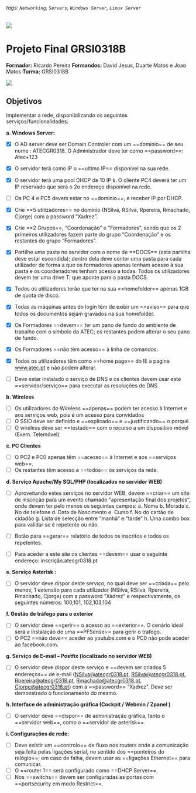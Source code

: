 ###### tags: `Networking`, `Servers`, `Windows Server`, `Linux Server`
![](https://i.imgur.com/qwdmWKR.png)

# Projeto Final GRSI0318B

**Formador:** Ricardo Pereira
**Formandos:** David Jesus, Duarte Matos e Joao Matos
**Turma:** GRSI0318B

![](https://i.imgur.com/LKj0p2C.png)

## Objetivos

Implementar a rede, disponibilizando os seguintes serviços/funcionalidades:

**a. Windows Server:**

- [x] O AD server deve ser Domain Controler com um ==domínio== de seu nome :
ATECGR0318. 
O Administrador deve ter como ==password==: Atec+123

- [x] O servidor terá como IP o ==ultimo IP== disponível na sua rede.

- [x] O servidor terá uma pool DHCP de 10 IP ́s. O cliente PC4 deverá ter
um IP reservado que será o 2o endereço disponível na rede.

- [ ] Os PC 4 e PC5 devem estar no ==domínio==, e receber IP por DHCP.

- [x] Crie ==5 utilizadores== no domínio (NSilva, RSilva, Rpereira, Rmachado,
Cjorge) com a password “Xadrez”.

- [x] Crie ==2 Grupos==, “Coordenação” e “Formadores”, sendo que os 2
primeiros utilizadores fazem parte do grupo “Coordenação” e os
restantes do grupo “Formadores”.

- [x] Partilhe uma pasta no servidor com o nome de ==DOCS== (esta partilha
deve estar escondida); dentro dela deve conter uma pasta para cada
utilizador de forma a que os formadores apenas tenham acesso à sua
pasta e os coordenadores tenham acesso a todas. Todos os utilizadores devem
ter uma drive T: que aponte para a pasta DOCS.

- [x] Todos os utilizadores terão que ter na sua ==homefolder== apenas 1GB de quota de disco.

- [x] Todas as máquinas antes do login têm de exibir um ==aviso== para que todos os
documentos sejam gravados na sua homefolder.

- [x] Os Formadores ==devem== ter um pano de fundo do ambiente de trabalho com o
símbolo da ATEC; os restantes podem alterar o seu pano de fundo.

- [x] Os Formadores ==não têm acesso== à linha de comandos.

- [x] Todos os utilizadores têm como ==home page== do IE a pagina www.atec.pt e não podem alterar.

- [ ] Deve estar instalado o serviço de DNS e os clientes devem usar este ==servidor/serviço== para executar as resoluções de DNS.

**b. Wireless**

- [ ] Os utilizadores do Wireless ==apenas== podem ter acesso à Internet e aos serviços web, pois é um acesso para convidados
- [ ] O SSID deve ser definido e ==explicado== e ==justificando== o porquê.
- [ ] O wireless deve ser ==testado== com o recurso a um dispositivo móvel (Exem.
Telemóvel)

**c. PC Clientes**

- [ ] O PC2 e PC0 apenas têm ==acesso== à Internet e aos ==serviços web==.
- [ ] Os restantes têm acesso a ==todos== os serviços da rede.

**d. Serviço Apache/My SQL/PHP (localizados no servidor WEB)**

- [ ] Aproveitando estes serviços no servidor WEB, devem ==criar== um site de inscrição para um evento chamado “apresentação final dos projetos”, onde devem ter pelo menos os seguintes campos:
a. Nome
b. Morada
c. No de telefone
d. Data de Nascimento
e. Curso
f. No do cartão de cidadão
g. Lista de selecção entre “manhã” e “tarde”
h. Uma combo box para validar se é repetente ou não.

- [ ] Botão para ==gerar== relatório de todos os inscritos e todos os repetentes.
- [ ] Para aceder a este site os clientes ==devem== usar o seguinte endereço:
inscrição.atecgr0318.pt

**e. Serviço Asterisk :**

- [ ] O servidor deve dispor deste serviço, no qual deve ser ==criada== pelo
menos, 1 extensão para cada utilizador (NSilva, RSilva, Rpereira,
Rmachado, Cjorge) com a password “Xadrez” e respectivamente, os
seguintes números: 100,101, 102,103,104

**f. Gestão de tráfego para o exterior**

- [ ] O servidor deve ==gerir== o acesso ao ==exterior==. O cenário ideal será a instalação de uma ==PFSense== para gerir o trafego.
- [ ] O PC2 ==não deve== aceder ao youtube.com e o PC0 não pode aceder ao
facebook.com.

**g. Serviço de E-mail – Postfix (localizado no servidor WEB)**

- [ ] O servidor deve dispor deste serviço e ==devem ser criados 5 endereços==
de e-mail (NSilva@atecgr0318.pt, RSilva@atecgr0318.pt,
Rpereira@atecgr0318.pt, Rmachado@atecgr0318.pt,
Cjorge@atecgr0318.pt) com a ==password== “Xadrez”. Deve ser
demonstrado o funcionamento do mesmo.

**h. Interface de administração gráfica (Cockpit / Webmin / Zpanel )**

- [ ] O servidor deve ==dispor== de administração gráfica, tanto o ==servidor web==, como o ==servidor de asterisk==.

**i. Configurações de rede:**

- [ ] Deve existir um ==controlo== de fluxo nos routers onde a comunicação seja
feita pelas ligações serial, no sentido dos ==ponteiros do relógio==; em caso de falha, devem usar as ==ligações Ethernet== para comunicar.
- [ ] O ==router 1== será configurado como ==DHCP Server==.
- [ ] Nos ==switchs== devem ser configuradas as portas com ==portsecurity em modo Restrict==.
